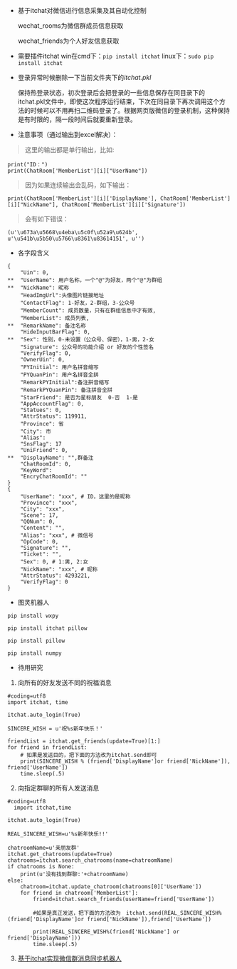 - 基于itchat对微信进行信息采集及其自动化控制

  wechat_rooms为微信群成员信息获取

  wechat_friends为个人好友信息获取

- 需要插件itchat
  win在cmd下：`pip install itchat`
  linux下：`sudo pip install itchat`

- 登录异常时候删除一下当前文件夹下的*itchat.pkl*

  保持热登录状态，初次登录后会把登录的一些信息保存在同目录下的itchat.pkl文件中，即使这次程序运行结束，下次在同目录下再次调用这个方法的时候可以不用再扫二维码登录了。根据网页版微信的登录机制，这种保持是有时限的，隔一段时间后就要重新登录。

- 注意事项（通过输出到excel解决）：
> 这里的输出都是单行输出，比如:
```
print("ID：")
print(ChatRoom['MemberList'][i]["UserName"])
```
> 因为如果连续输出会乱码，如下输出：
```
print(ChatRoom['MemberList'][i]['DisplayName'], ChatRoom['MemberList'][i]["NickName"], ChatRoom['MemberList'][i]['Signature'])
```
> 会有如下错误：
```
(u'\u673a\u5668\u4eba\u5c0f\u52a9\u624b', u'\u541b\u5b50\u5766\u8361\u83614151', u'')
```

- 各字段含义

```
{
    "Uin": 0,
**  "UserName": 用户名称，一个"@"为好友，两个"@"为群组
**  "NickName": 昵称
    "HeadImgUrl":头像图片链接地址
    "ContactFlag": 1-好友，2-群组，3-公众号
    "MemberCount": 成员数量，只有在群组信息中才有效,
    "MemberList": 成员列表,
**  "RemarkName": 备注名称
    "HideInputBarFlag": 0,
**  "Sex": 性别，0-未设置（公众号、保密），1-男，2-女
    "Signature": 公众号的功能介绍 or 好友的个性签名
    "VerifyFlag": 0,
    "OwnerUin": 0,
    "PYInitial": 用户名拼音缩写
    "PYQuanPin": 用户名拼音全拼
    "RemarkPYInitial":备注拼音缩写
    "RemarkPYQuanPin": 备注拼音全拼
    "StarFriend": 是否为星标朋友  0-否  1-是
    "AppAccountFlag": 0,
    "Statues": 0,
    "AttrStatus": 119911,
    "Province": 省
    "City": 市
    "Alias": 
    "SnsFlag": 17
    "UniFriend": 0,
**  "DisplayName": "",群备注
    "ChatRoomId": 0,
    "KeyWord": 
    "EncryChatRoomId": ""
}
{
    "UserName": "xxx", # ID，这里的是昵称
    "Province": "xxx",  
    "City": "xxx",   
    "Scene": 17,
    "QQNum": 0,
    "Content": "",
    "Alias": "xxx", # 微信号
    "OpCode": 0,
    "Signature": "",
    "Ticket": "",
    "Sex": 0, # 1:男, 2:女
    "NickName": "xxx", # 昵称
    "AttrStatus": 4293221,
    "VerifyFlag": 0
}
```

- 图灵机器人

`pip install wxpy `

`pip install itchat pillow`

`pip install pillow`

`pip install numpy`

- 待用研究

1. 向所有的好友发送不同的祝福消息
```
#coding=utf8
import itchat, time

itchat.auto_login(True)

SINCERE_WISH = u'祝%s新年快乐！'

friendList = itchat.get_friends(update=True)[1:]
for friend in friendList:
    # 如果是发送目的，把下面的方法改为itchat.send即可
    print(SINCERE_WISH % (friend['DisplayName']or friend['NickName']), friend['UserName'])
    time.sleep(.5)
```
2. 向指定群聊的所有人发送消息
```
#coding=utf8
  import itchat,time

itchat.auto_login(True)

REAL_SINCERE_WISH=u'%s新年快乐!!'

chatroomName=u'亲朋友群'
itchat.get_chatrooms(update=True)
chatrooms=itchat.search_chatrooms(name=chatroomName)
if chatrooms is None:
    print(u'没有找到群聊:'+chatroomName)
else:
    chatroom=itchat.update_chatroom(chatrooms[0]['UserName'])
    for friend in chatroom['MemberList']:
        friend=itchat.search_friends(userName=friend['UserName'])
    
        #如果是真正发送，把下面的方法改为　itchat.send(REAL_SINCERE_WISH%(friend['DisplayName']or friend['NickName']),friend['UserName'])
    
        print(REAL_SINCERE_WISH%(friend['NickName'] or friend['DisplayName']))
        time.sleep(.5)
```

3. [基于itchat实现微信群消息同步机器人](https://www.jianshu.com/p/7aeadca0c9bd)